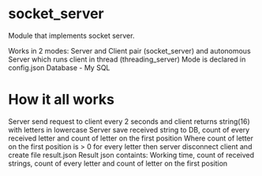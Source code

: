 # socket_server

Module that implements socket server.

Works in 2 modes: Server and Client pair (socket_server) and autonomous Server which runs client in thread (threading_server)
Mode is declared in config.json
Database - My SQL

# How it all works

Server send request to client every 2 seconds and client returns string(16) with letters in lowercase
Server save received string to DB, count of every received letter and count of letter on the first position
Where count of letter on the first position is > 0 for every letter then server disconnect client and create file result.json
Result json containts: Working time, count of received strings, count of every letter and  count of letter on the first position
